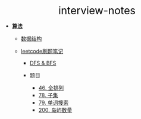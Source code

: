 <center><a href="#" target="_Self" style="font-size:28px;text-decoration:none;color:#000000;">interview-notes</a></center>

* [**算法**](算法/)
  * [数据结构](算法/数据结构/)
  * [leetcode刷题笔记](算法/leetcode/)
    
    * [DFS & BFS](算法/leetcode/dfs_bfs/)
    
    * 题目
    
      * [46. 全排列](算法/leetcode/dfs_bfs/46.%20全排列)
      * [78. 子集](算法/leetcode/dfs_bfs/78.%20子集)
      * [79. 单词搜索](算法/leetcode/dfs_bfs/79.%20单词搜索)
      * [200. 岛屿数量](算法/leetcode/dfs_bfs/200.%20岛屿数量)
      
      

